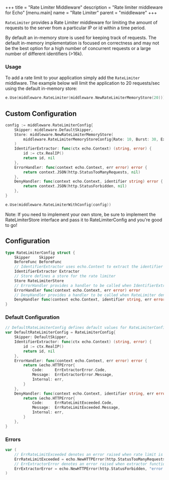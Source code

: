 +++
title = "Rate Limiter Middleware"
description = "Rate limiter middleware for Echo"
[menu.main]
  name = "Rate Limiter"
  parent = "middleware"
+++

`RateLimiter` provides a Rate Limiter middleware for limiting the amount of requests to the server from a particular IP or id within a time period.

By default an in-memory store is used for keeping track of requests. The default in-memory implementation is focused on correctness and
may not be the best option for a high number of concurrent requests or a large number of different identifiers (>16k).

### Usage

To add a rate limit to your application simply add the `RateLimiter` middlware. 
The example below will limit the application to 20 requests/sec using the default in-memory store:

```go
e.Use(middleware.RateLimiter(middleware.NewRateLimiterMemoryStore(20)))
```

## Custom Configuration

```go
config := middleware.RateLimiterConfig{
    Skipper: middleware.DefaultSkipper,
    Store: middleware.NewRateLimiterMemoryStore(
        middleware.RateLimiterMemoryStoreConfig{Rate: 10, Burst: 30, ExpiresIn: 3 * time.Minute}
    )
    IdentifierExtractor: func(ctx echo.Context) (string, error) {
        id := ctx.RealIP()
        return id, nil
    },
    ErrorHandler: func(context echo.Context, err error) error {
        return context.JSON(http.StatusTooManyRequests, nil)
    },
    DenyHandler: func(context echo.Context, identifier string) error {
        return context.JSON(http.StatusForbidden, nil)
    },
}

e.Use(middleware.RateLimiterWithConfig(config))
```

Note: If you need to implement your own store, be sure to implement the RateLimiterStore interface and pass it to RateLimiterConfig and you're good to go!

## Configuration

```go
type RateLimiterConfig struct {
    Skipper    Skipper
    BeforeFunc BeforeFunc
    // IdentifierExtractor uses echo.Context to extract the identifier for a visitor
    IdentifierExtractor Extractor
    // Store defines a store for the rate limiter
    Store RateLimiterStore
    // ErrorHandler provides a handler to be called when IdentifierExtractor returns a non-nil error
    ErrorHandler func(context echo.Context, err error) error
    // DenyHandler provides a handler to be called when RateLimiter denies access
    DenyHandler func(context echo.Context, identifier string, err error) error
}
```

### Default Configuration

```go
// DefaultRateLimiterConfig defines default values for RateLimiterConfig
var DefaultRateLimiterConfig = RateLimiterConfig{
	Skipper: DefaultSkipper,
	IdentifierExtractor: func(ctx echo.Context) (string, error) {
		id := ctx.RealIP()
		return id, nil
	},
	ErrorHandler: func(context echo.Context, err error) error {
		return &echo.HTTPError{
			Code:     ErrExtractorError.Code,
			Message:  ErrExtractorError.Message,
			Internal: err,
		}
	},
	DenyHandler: func(context echo.Context, identifier string, err error) error {
		return &echo.HTTPError{
			Code:     ErrRateLimitExceeded.Code,
			Message:  ErrRateLimitExceeded.Message,
			Internal: err,
		}
	},
}
```
### Errors

```go
var (
	// ErrRateLimitExceeded denotes an error raised when rate limit is exceeded
	ErrRateLimitExceeded = echo.NewHTTPError(http.StatusTooManyRequests, "rate limit exceeded")
	// ErrExtractorError denotes an error raised when extractor function is unsuccessful
	ErrExtractorError = echo.NewHTTPError(http.StatusForbidden, "error while extracting identifier")
)
```
